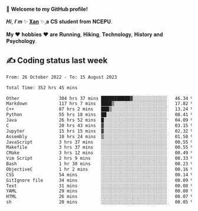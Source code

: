 🎉 **Welcome to my GitHub profile!**</br></br>
𝑯𝒊, 𝑰'𝒎 ✨ [𝐗𝐚𝐧](https://xancoding.cn/) ✨,𝐚 𝐂𝐒 𝐬𝐭𝐮𝐝𝐞𝐧𝐭 𝐟𝐫𝐨𝐦 𝐍𝐂𝐄𝐏𝐔.</br></br>
𝐌𝐲 ❤ 𝐡𝐨𝐛𝐛𝐢𝐞𝐬 ❤ 𝐚𝐫𝐞 𝐑𝐮𝐧𝐧𝐢𝐧𝐠, 𝐇𝐢𝐤𝐢𝐧𝐠, 𝐓𝐞𝐜𝐡𝐧𝐨𝐥𝐨𝐠𝐲, 𝐇𝐢𝐬𝐭𝐨𝐫𝐲 𝐚𝐧𝐝 𝐏𝐬𝐲𝐜𝐡𝐨𝐥𝐨𝐠𝐲.

## ✍️ Coding status last week
<!--START_SECTION:waka-->

```txt
From: 26 October 2022 - To: 15 August 2023

Total Time: 352 hrs 45 mins

Other               304 hrs 37 mins ███████████▓░░░░░░░░░░░░░   46.34 %
Markdown            117 hrs 7 mins  ████▒░░░░░░░░░░░░░░░░░░░░   17.82 %
C++                 87 hrs 2 mins   ███▒░░░░░░░░░░░░░░░░░░░░░   13.24 %
Python              55 hrs 18 mins  ██░░░░░░░░░░░░░░░░░░░░░░░   08.41 %
Java                26 hrs 52 mins  █░░░░░░░░░░░░░░░░░░░░░░░░   04.09 %
C                   20 hrs 43 mins  ▓░░░░░░░░░░░░░░░░░░░░░░░░   03.15 %
Jupyter             15 hrs 15 mins  ▓░░░░░░░░░░░░░░░░░░░░░░░░   02.32 %
Assembly            10 hrs 24 mins  ▒░░░░░░░░░░░░░░░░░░░░░░░░   01.58 %
JavaScript          3 hrs 37 mins   ░░░░░░░░░░░░░░░░░░░░░░░░░   00.55 %
Makefile            3 hrs 37 mins   ░░░░░░░░░░░░░░░░░░░░░░░░░   00.55 %
CMake               3 hrs 12 mins   ░░░░░░░░░░░░░░░░░░░░░░░░░   00.49 %
Vim Script          2 hrs 9 mins    ░░░░░░░░░░░░░░░░░░░░░░░░░   00.33 %
Bash                1 hr 30 mins    ░░░░░░░░░░░░░░░░░░░░░░░░░   00.23 %
ObjectiveC          1 hr 2 mins     ░░░░░░░░░░░░░░░░░░░░░░░░░   00.16 %
CSS                 54 mins         ░░░░░░░░░░░░░░░░░░░░░░░░░   00.14 %
GitIgnore file      34 mins         ░░░░░░░░░░░░░░░░░░░░░░░░░   00.09 %
Text                31 mins         ░░░░░░░░░░░░░░░░░░░░░░░░░   00.08 %
YAML                29 mins         ░░░░░░░░░░░░░░░░░░░░░░░░░   00.08 %
HTML                26 mins         ░░░░░░░░░░░░░░░░░░░░░░░░░   00.07 %
sh                  20 mins         ░░░░░░░░░░░░░░░░░░░░░░░░░   00.05 %
```

<!--END_SECTION:waka-->


<!-- ## 📈 My GitHub Stats
<p align="center">
    <img height="137px" src="https://github-readme-stats.vercel.app/api?username=Xancoding&hide_title=true&hide_border=true&show_icons=trueline_height=21&text_color=000&icon_color=000&bg_color=0,ea6161,ffc64d,fffc4d,52fa5a&theme=graywhite" /> 
    <img src="https://github-readme-stats.vercel.app/api/top-langs/?username=Xancoding&hide_title=true&hide_border=true&layout=compact&langs_count=6&text_color=000&icon_color=fff&bg_color=0,52fa5a,4dfcff,c64dff&theme=graywhite" /> 
</p> -->

<!-- ## 🔥 My GitHub activities of last 31 days.
<div align="center"> <img src="https://activity-graph.herokuapp.com/graph?username=XanCoding&theme=xcode" /> </div> -->

<!-- <p align="center"> 
  Visitor count<br/>
  <img src="https://profile-counter.glitch.me/xancoding/count.svg" />
</p> -->
